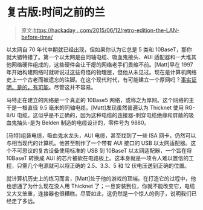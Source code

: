 # 复古版:时间之前的兰

> 原文:[https://hackaday . com/2015/06/12/retro-edition-the-LAN-before-time/](https://hackaday.com/2015/06/12/retro-edition-the-lan-before-time/)

以太网自 70 年代中期就已经出现，但如果你认为它总是 5 类和 10BaseT，那你就大错特错了。第一个以太网是由同轴电缆、吸血鬼接头、AUI 适配器和一大堆其他网络硬件组成的，这些硬件会让干瘪的网络老手们畏缩不前。[Matt]早在 1997 年开始构建网络时就听说过这些奇怪的物理层，但他从未见过。现在是计算机网络史上一个古老而被遗忘的注脚。在这个现代时代，有可能建立一个厚网吗？[事实证明，是的，有可能](http://tech.mattmillman.com/projects/10base5/)。尽管这并不容易。

马特正在建立的网络是一个真正的 10Base5 网络，或称之为厚网。这个网络的主干是一根直径 9.5 毫米的同轴电缆。[Matt]发现虽然普遍认为 Thicknet 使用 RG-8/U 电缆。这似乎是不正确的，因为这种电缆的连接器-刺穿电缆绝缘和屏蔽的吸血鬼抽头-是为 Belden 制造的电缆设计的，零件号为 9880。

[马特]组装电缆，吸血鬼水龙头，AUI 电缆，甚至找到了一些 ISA 网卡，仍然可以与相当现代的计算机。他甚至制作了一个带有 AUI 接口的 USB 以太网适配器。这个不可思议的复古设备使用标准的 USB 到 10BaseT 以太网适配器，一个旨在将 10BaseT 转换成 AUI 的芯片被砍在电路板上。这本身就是一项令人难以置信的工程，只需几个电源就可以将正确的 2.5、3.3、5 和 12 伏电压送到正确的位置。

就计算机历史上的练习而言，[Matt]处于他的游戏的顶端。在打造它的过程中，他也想通了为什么现在没人用 Thicknet 了；一旦安装到位，你就不能改变它，电缆又大又笨重，连接器也很糟糕。尽管如此，这仍然是一个惊人的例子，说明我们已经走了多远。